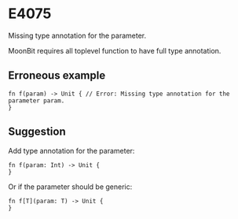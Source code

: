 # E4075

Missing type annotation for the parameter.

MoonBit requires all toplevel function to have full type annotation.

## Erroneous example

```moonbit
fn f(param) -> Unit { // Error: Missing type annotation for the parameter param.
}
```

## Suggestion

Add type annotation for the parameter:

```moonbit
fn f(param: Int) -> Unit {
}
```

Or if the parameter should be generic:

```moonbit
fn f[T](param: T) -> Unit {
}
```
